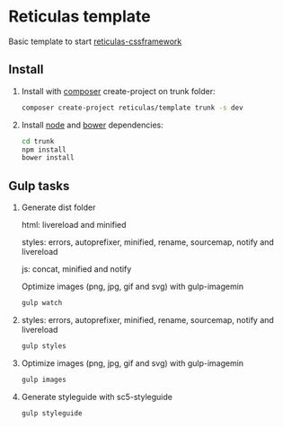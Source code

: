 # Reticulas template


Basic template to start [reticulas-cssframework][4]



## Install


1.  Install with [composer][1] create-project on trunk folder:
    ```bash
    composer create-project reticulas/template trunk -s dev
    ```

2.  Install [node][5] and [bower][3] dependencies:
    ```bash
    cd trunk
    npm install
    bower install
    ```

## Gulp tasks

1.  Generate dist folder

    html: livereload and minified

    styles: errors, autoprefixer, minified, rename, sourcemap, notify and livereload

    js: concat, minified and notify

    Optimize images (png, jpg, gif and svg) with gulp-imagemin

    ```bash
    gulp watch
    ```

2.  styles: errors, autoprefixer, minified, rename, sourcemap, notify and livereload
    ```bash
    gulp styles
    ```

3.  Optimize images (png, jpg, gif and svg) with gulp-imagemin
    ```bash
    gulp images
    ```

4.  Generate styleguide with sc5-styleguide
    ```bash
    gulp styleguide
    ```



[1]:http://getcomposer.org/
[2]:http://lesscss.org/
[3]:http://bower.io/
[4]:https://github.com/segundofdez/reticulas-cssframework
[5]:https://nodejs.org/

